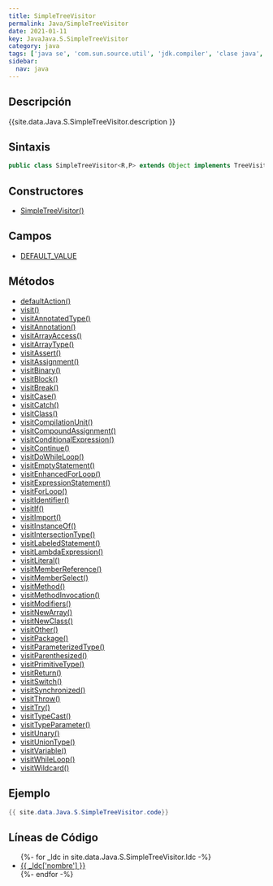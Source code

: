 ```yaml
---
title: SimpleTreeVisitor
permalink: Java/SimpleTreeVisitor
date: 2021-01-11
key: JavaJava.S.SimpleTreeVisitor
category: java
tags: ['java se', 'com.sun.source.util', 'jdk.compiler', 'clase java', 'Java 1.6']
sidebar: 
  nav: java
---
```


## Descripción
{{site.data.Java.S.SimpleTreeVisitor.description }}

## Sintaxis
~~~java
public class SimpleTreeVisitor<R,P> extends Object implements TreeVisitor<R,P>
~~~

## Constructores
* [SimpleTreeVisitor()](/Java/SimpleTreeVisitor/SimpleTreeVisitor/)

## Campos
* [DEFAULT_VALUE](/Java/SimpleTreeVisitor/DEFAULT_VALUE)

## Métodos
* [defaultAction()](/Java/SimpleTreeVisitor/defaultAction)
* [visit()](/Java/SimpleTreeVisitor/visit)
* [visitAnnotatedType()](/Java/SimpleTreeVisitor/visitAnnotatedType)
* [visitAnnotation()](/Java/SimpleTreeVisitor/visitAnnotation)
* [visitArrayAccess()](/Java/SimpleTreeVisitor/visitArrayAccess)
* [visitArrayType()](/Java/SimpleTreeVisitor/visitArrayType)
* [visitAssert()](/Java/SimpleTreeVisitor/visitAssert)
* [visitAssignment()](/Java/SimpleTreeVisitor/visitAssignment)
* [visitBinary()](/Java/SimpleTreeVisitor/visitBinary)
* [visitBlock()](/Java/SimpleTreeVisitor/visitBlock)
* [visitBreak()](/Java/SimpleTreeVisitor/visitBreak)
* [visitCase()](/Java/SimpleTreeVisitor/visitCase)
* [visitCatch()](/Java/SimpleTreeVisitor/visitCatch)
* [visitClass()](/Java/SimpleTreeVisitor/visitClass)
* [visitCompilationUnit()](/Java/SimpleTreeVisitor/visitCompilationUnit)
* [visitCompoundAssignment()](/Java/SimpleTreeVisitor/visitCompoundAssignment)
* [visitConditionalExpression()](/Java/SimpleTreeVisitor/visitConditionalExpression)
* [visitContinue()](/Java/SimpleTreeVisitor/visitContinue)
* [visitDoWhileLoop()](/Java/SimpleTreeVisitor/visitDoWhileLoop)
* [visitEmptyStatement()](/Java/SimpleTreeVisitor/visitEmptyStatement)
* [visitEnhancedForLoop()](/Java/SimpleTreeVisitor/visitEnhancedForLoop)
* [visitExpressionStatement()](/Java/SimpleTreeVisitor/visitExpressionStatement)
* [visitForLoop()](/Java/SimpleTreeVisitor/visitForLoop)
* [visitIdentifier()](/Java/SimpleTreeVisitor/visitIdentifier)
* [visitIf()](/Java/SimpleTreeVisitor/visitIf)
* [visitImport()](/Java/SimpleTreeVisitor/visitImport)
* [visitInstanceOf()](/Java/SimpleTreeVisitor/visitInstanceOf)
* [visitIntersectionType()](/Java/SimpleTreeVisitor/visitIntersectionType)
* [visitLabeledStatement()](/Java/SimpleTreeVisitor/visitLabeledStatement)
* [visitLambdaExpression()](/Java/SimpleTreeVisitor/visitLambdaExpression)
* [visitLiteral()](/Java/SimpleTreeVisitor/visitLiteral)
* [visitMemberReference()](/Java/SimpleTreeVisitor/visitMemberReference)
* [visitMemberSelect()](/Java/SimpleTreeVisitor/visitMemberSelect)
* [visitMethod()](/Java/SimpleTreeVisitor/visitMethod)
* [visitMethodInvocation()](/Java/SimpleTreeVisitor/visitMethodInvocation)
* [visitModifiers()](/Java/SimpleTreeVisitor/visitModifiers)
* [visitNewArray()](/Java/SimpleTreeVisitor/visitNewArray)
* [visitNewClass()](/Java/SimpleTreeVisitor/visitNewClass)
* [visitOther()](/Java/SimpleTreeVisitor/visitOther)
* [visitPackage()](/Java/SimpleTreeVisitor/visitPackage)
* [visitParameterizedType()](/Java/SimpleTreeVisitor/visitParameterizedType)
* [visitParenthesized()](/Java/SimpleTreeVisitor/visitParenthesized)
* [visitPrimitiveType()](/Java/SimpleTreeVisitor/visitPrimitiveType)
* [visitReturn()](/Java/SimpleTreeVisitor/visitReturn)
* [visitSwitch()](/Java/SimpleTreeVisitor/visitSwitch)
* [visitSynchronized()](/Java/SimpleTreeVisitor/visitSynchronized)
* [visitThrow()](/Java/SimpleTreeVisitor/visitThrow)
* [visitTry()](/Java/SimpleTreeVisitor/visitTry)
* [visitTypeCast()](/Java/SimpleTreeVisitor/visitTypeCast)
* [visitTypeParameter()](/Java/SimpleTreeVisitor/visitTypeParameter)
* [visitUnary()](/Java/SimpleTreeVisitor/visitUnary)
* [visitUnionType()](/Java/SimpleTreeVisitor/visitUnionType)
* [visitVariable()](/Java/SimpleTreeVisitor/visitVariable)
* [visitWhileLoop()](/Java/SimpleTreeVisitor/visitWhileLoop)
* [visitWildcard()](/Java/SimpleTreeVisitor/visitWildcard)

## Ejemplo
~~~java
{{ site.data.Java.S.SimpleTreeVisitor.code}}
~~~

## Líneas de Código
<ul>
{%- for _ldc in site.data.Java.S.SimpleTreeVisitor.ldc -%}
   <li>
       <a href="{{_ldc['url'] }}">{{ _ldc['nombre'] }}</a>
   </li>
{%- endfor -%}
</ul>
